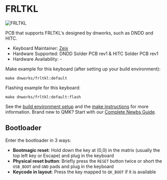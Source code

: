 # FRLTKL

![FRLTKL]()

PCB that supports FRLTKL's designed by dnworks, such as DNDD and HITC.

* Keyboard Maintainer: [Zeix](https://github.com/itsme-zeix)
* Hardware Supported: DNDD Solder PCB rev1 & HITC Solder PCB rev1
* Hardware Availability: -

Make example for this keyboard (after setting up your build environment):

    make dnworks/frltkl:default

Flashing example for this keyboard:

    make dnworks/frltkl:default:flash

See the [build environment setup](https://docs.qmk.fm/#/getting_started_build_tools) and the [make instructions](https://docs.qmk.fm/#/getting_started_make_guide) for more information. Brand new to QMK? Start with our [Complete Newbs Guide](https://docs.qmk.fm/#/newbs).

## Bootloader

Enter the bootloader in 3 ways:

* **Bootmagic reset**: Hold down the key at (0,0) in the matrix (usually the top left key or Escape) and plug in the keyboard
* **Physical reset button**: Briefly press the `RESET` button twice or short the `USB_BOOT` and `GND` pads and plug in the keyboard
* **Keycode in layout**: Press the key mapped to `QK_BOOT` if it is available